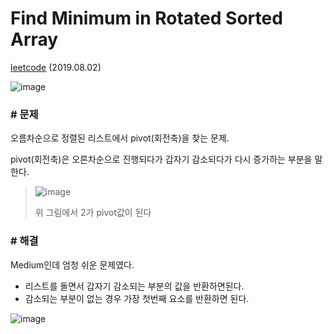 # Find Minimum in Rotated Sorted Array

[leetcode](https://leetcode.com/problems/find-minimum-in-rotated-sorted-array/) (2019.08.02)

![image](https://user-images.githubusercontent.com/40231980/62338515-d12e7680-b513-11e9-94eb-3c7f90bc7296.png)

### # 문제

오름차순으로 정렬된 리스트에서 pivot(회전축)을 찾는 문제.

pivot(회전축)은 오른차순으로 진행되다가 갑자기 감소되다가 다시 증가하는 부분을 말한다.

> ![image](https://user-images.githubusercontent.com/40231980/62338685-5ade4400-b514-11e9-8bf9-da4c27721bff.png)
>
> 위 그림에서 2가 pivot값이 된다

### # 해결

Medium인데 엄청 쉬운 문제였다.

- 리스트를 돌면서 갑자기 감소되는 부분의 값을 반환하면된다.
- 감소되는 부분이 없는 경우 가장 첫번째 요소를 반환하면 된다.

![image](https://user-images.githubusercontent.com/40231980/62338527-dab7de80-b513-11e9-8267-e31750e5c7e9.png)
